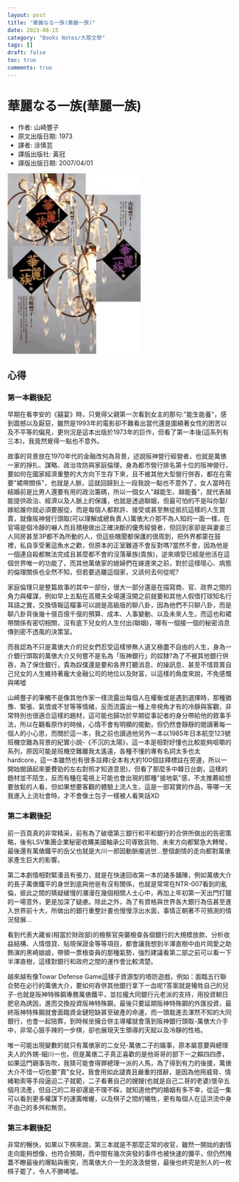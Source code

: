 ```yaml
---
layout: post
title: "華麗なる一族(華麗一族)"
date: 2023-08-15
category: "Books Notes/大眾文學"
tags: []
draft: false
toc: true
comments: true
---
```


# 華麗なる一族(華麗一族)
* 作者: 山崎豐子
* 原文出版日期: 1973
* 譯者: 涂愫芸
* 譯版出版社: 黃冠
* 譯版出版日期: 2007/04/01

<img src="/assets/posts/華麗一族.jpg" alt="" width="300"/>
<!-- more -->

## 心得

### 第一本觀後記
早期在看李安的《囍宴》時，只覺得父親第一次看到女主的那句:"能生能養"，感到震撼以及厭惡，雖然是1993年的電影卻不難看出當代還是圍繞著女性的困苦以及不平等的偏見，更何況是這本出版於1973年的巨作，但看了第一本後(這系列有三本)，我竟然覺得一點也不意外。

故事的背景放在1970年代的金融改何為背景，述說阪神營行經營者，也就是萬俵一家的掙扎、謀略、政治攻防與家庭倫理，身為都市營行排名第十位的阪神營行，要如何在國家經濟重整的大方向下生存下來，且不被其他大型營行併吞，都在在需要"裙帶關係"，也就是人脈，這就回歸到上一段我說一點也不意外了，女人當時在結婚前是比男人還要有用的政治籌碼，所以一個女人"越能生、越能養"，就代表越能提供政治、經濟以及人脈上的保護，也就是透過聯姻，但最可怕的不是叫你娶/嫁給誰你就必須要服從，而是每個人都默許、接受或甚至無從抵抗這樣的人生買賣，就像阪神營行頭取(可以理解成總負責人)萬俵大介那不為人知的一面一樣，在官場是個冷靜的嚇人而且積極做出正確決斷的優秀經營者，但回到家卻是與妻妾三人同房甚至3P都不為所動的人，但這些醜聞都保護的很周到，把外界都蒙在鼓裡，私自享受著這魚水之歡，但原本的正室難道不會反對嗎?當然不會，因為他是一個連自殺都無法完成且甚麼都不會的沒落華族(貴族)，逆來順受已經是他活在這個世界唯一的功能了，而其他萬俵家的媳婦們在嫁進來之前，對於這樣噁心、病態的倫理關係也全然不知，但若要逃離這個家，又該何去何從呢?

家庭倫理只是整篇故事的其中一部份，很大一部分還是在描寫商、官、政界之間的角力與權謀，例如早上五點在高爾夫全場還沒開之前就要和其他人假借打球知名行耳語之實，交換情報這檔事可以說是高級版的聊八卦，因為他們不只聊八卦，而是聊八卦背後幾十億百億千億的預算、成本、人事變動、以及未來人生，而這也和裙帶關係有密切相關，沒有底下兒女的人生付出(聯姻)，哪有一個接一個的秘密消息傳到密不透風的決策室。

而我認為不只是萬俵大介的兒女們忍受這樣慘無人道又極盡不自由的人生，身為一介銀行頭取的萬俵大介又何嘗不是名為「阪神銀行」的奴隸?為了不被其他銀行併吞，為了保住銀行，貴為奴僕還是要和各界打聽消息、的操訊息、甚至不惜買賣自己兒女的人生維持著龐大金融公司的地位以及財富，以這樣的角度來說，不免感慨與唏噓

山崎豐子的筆觸不是像其他作家一樣流露出每個人在權衡或是遇到選擇時，那種猶豫、緊張、氣憤或不甘等等情緒，反而流露出一種上帝視角才有的冷靜與客觀，非常特別也很適合這樣的題材，這可能也歸功於早期從事記者的身分帶給他的敘事手法，所以在觀看原作的時候，心情不會有明顯的擺動，但仍然會靜靜的閱讀著每一個人的小心思，而關於這一本，我之前也讀過他另外一本以1985年日本航空123號班機空難為背景的紀實小說-《不沉的太陽》，這一本是相對好懂也比較能夠咀嚼的系列，原因可能是班機空難離我太遙遠，各種不懂的專有名詞太多也太hardcore，這一本雖然也有很多註釋(全本有大約100個註釋標註在旁邊，所以一開始閱讀起來要費勁的左右對照才知道意思)，但看了那麼多中韓日台劇，這樣的題材並不陌生，反而有種在電視上可能也會出現的那種"接地氣"感，不太推薦給想要放鬆的人看，但如果想要客觀的體驗上流人生，這是一部寫實的作品，等哪一天我進入上流社會時，才不會像土包子一樣被人看笑話XD

### 第二本觀後記
前一百頁真的非常精采，前有為了破壞第三銀行和平和銀行的合併所做出的告密策略，後有LSV集團企業秘密收購美國軸承公司導致貨物、未來方向都緊急大轉彎，最後還有萬俵鐵平的岳父也就是大川一郎因動脈瘤過世...整個劇情的走向都對萬俵家產生巨大的影響。

第二本劇情相對緊湊且有張力，就是在快速回收第一本的諸多鋪陳，例如萬俵大介的長子萬俵鐵平的身世到底與他爸有沒有關係，也就是常常在NTR-007看到的亂倫，彼此之間的猜疑緩慢的瀰漫在幾個相關人士心中，再加上年初第一天出門打獵的一場意外，更是加深了疑慮。除此之外，為了有資格與世界各大銀行為伍甚至進入世界前十大，所做出的銀行重整計畫也慢慢浮出水面，事情正朝著不可預測的情況發展...

看到代表大藏省(相當於財政部)的檢察官突襲檢查各個銀行的大規模放款、分析收益結構、人情借貸、貼現保證金等等項目，都會讓我想到半澤直樹中由片岡愛之助飾演的黑崎娘娘，帶領一票檢查員的那種氣勢，強烈建議看第二部之前可以看一下半澤直樹，這樣對銀行和政府之間的運作會比較清楚。

越來越有像Towar Defense Game這樣子資源型的塔防遊戲，例如：面臨五行聯合勢在必行的萬俵大介，要如何吞併其他銀行拿下一血呢?答案就是犧牲自己的兒子-也就是阪神特殊鋼專務萬俵鐵平，並拉攏大同銀行元老派的支持，用投資朝日肥皂為誘因，進而交換投資阪神特殊鋼，最後只要延期阪神特殊鋼的外匯投資，最終阪神特殊鋼就會面臨資金鏈短缺甚至破產的命運，而一頭栽進去渾然不知的大同銀行，也會一起陪葬，到時候坐擁合併主導權就會落到阪神銀行頭取-萬俵大介手中，非常心狠手辣的一步棋，卻也展現天生領導的天賦以及冷靜的性格。

唯一可能出現變數的就只有萬俵家的二女兒-萬俵二子的婚事，原本屬意要與總理夫人的外甥-細川一也，但是萬俵二子真正喜歡的是他哥哥的部下一之賴四四彥，如果這門親事告吹，我猜可能會得罪總理一派的人馬，為了得到有力的後援，萬俵大介不惜一切也要"賣"女兒，我會用如此譴責且嚴重的措辭，是因為他用威脅、情緒勒索等手段逼迫二子就範，二子看著自己的嫂嫂(也就是自己二哥的老婆)懷孕五個月流產，但自己的二哥卻還是不理不睬，就知道他們的婚姻有多不幸，從這一集可以看到更多權謀下的運籌帷幄，以及棋子之間的犧牲，更有每個人在這洪流中身不由己的多舛和無奈。

### 第三本觀後記
非常的暢快，如果以下棋來說，第三本就是不那麼正常的收官，雖然一開始的劇情走向能夠想像，也符合預期，而中間有幾次突發的事件也被快速的彌平，但仍然掩蓋不瞭最後的爆點與衝突，而萬俵大介一生的汲汲營營，最後也終究是別人的一枚棋子罷了，令人不勝唏噓。